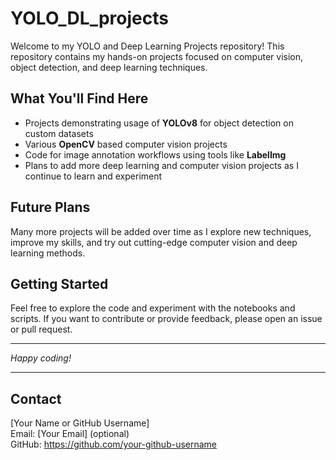 # YOLO_DL_projects
Welcome to my YOLO and Deep Learning Projects repository! This repository contains my hands-on projects focused on computer vision, object detection, and deep learning techniques.

## What You'll Find Here

- Projects demonstrating usage of **YOLOv8** for object detection on custom datasets
- Various **OpenCV** based computer vision projects
- Code for image annotation workflows using tools like **LabelImg**
- Plans to add more deep learning and computer vision projects as I continue to learn and experiment

## Future Plans

Many more projects will be added over time as I explore new techniques, improve my skills, and try out cutting-edge computer vision and deep learning methods.

## Getting Started

Feel free to explore the code and experiment with the notebooks and scripts. If you want to contribute or provide feedback, please open an issue or pull request.

---

*Happy coding!*

---

## Contact

[Your Name or GitHub Username]  
Email: [Your Email] (optional)  
GitHub: https://github.com/your-github-username  

